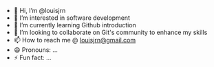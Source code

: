- 👋 Hi, I’m @louisjrn
- 👀 I’m interested in software development
- 🌱 I’m currently learning Github introduction
- 💞️ I’m looking to collaborate on Git's community to enhance my skills
- 📫 How to reach me @ louisjrn@gmail.com
- 😄 Pronouns: ...
- ⚡ Fun fact: ...

<!---
louisjrn/louisjrn is a ✨ special ✨ repository because its `README.md` (this file) appears on your GitHub profile.
You can click the Preview link to take a look at your changes.
--->

